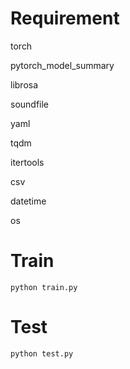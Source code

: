 # Requirement
torch

pytorch_model_summary

librosa

soundfile

yaml

tqdm

itertools

csv

datetime

os

# Train
```
python train.py
```

# Test
```
python test.py
```
